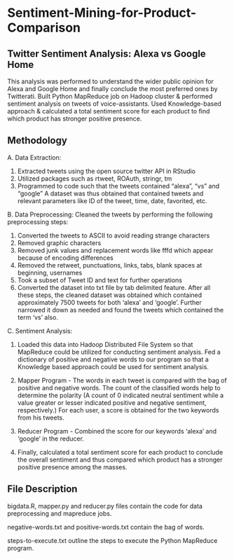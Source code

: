 # Sentiment-Mining-for-Product-Comparison

## Twitter Sentiment Analysis: Alexa vs Google Home
This analysis was performed to understand the wider public opinion for Alexa and Google Home and finally conclude the most preferred ones by Twitterati.
Built Python MapReduce job on Hadoop cluster & performed sentiment analysis on tweets of voice-assistants.
Used Knowledge-based approach & calculated a total sentiment score for each product to find which product has stronger positive presence.


## Methodology
A. Data Extraction:
1. Extracted tweets using the open source twitter API in RStudio
2. Utilized packages such as rtweet, ROAuth, stringr, tm
3. Programmed to code such that the tweets contained “alexa”, “vs” and “google”
A dataset was thus obtained that contained tweets and relevant parameters like ID of the tweet, time, date, favorited, etc.

B. Data Preprocessing:
Cleaned the tweets by performing the following preprocessing steps:
1. Converted the tweets to ASCII to avoid reading strange characters
2. Removed graphic characters
3. Removed junk values and replacement words like fffd which appear because of encoding differences
4. Removed the retweet, punctuations, links, tabs, blank spaces at beginning, usernames
5. Took a subset of Tweet ID and text for further operations
6. Converted the dataset into txt file by tab delimited feature.
After all these steps, the cleaned dataset was obtained which contained approximately 7500 tweets for both ‘alexa’ and ‘google’. Further narrowed it down as needed and found the tweets which contained the term ‘vs’ also.

C. Sentiment Analysis:
1. Loaded this data into Hadoop Distributed File System so that MapReduce could be utilized for conducting sentiment analysis. Fed a dictionary of positive and negative words to our program so that a Knowledge based approach could be used for sentiment analysis.

2. Mapper Program - 
The words in each tweet is compared with the bag of positive and negative words. The count of the classified words help to determine the polarity (A count of 0 indicated neutral sentiment while a value greater or lesser indicated positive and negative sentiment, respectively.) For each user, a score is obtained for the two keywords from his tweets.

3. Reducer Program - 
Combined the score for our keywords ‘alexa’ and ‘google’ in the reducer.

4. Finally, calculated a total sentiment score for each product to conclude the overall sentiment and thus compared which product has a stronger positive presence among the masses.

## File Description
bigdata.R, mapper.py and reducer.py files contain the code for data preprocessing and mapreduce jobs.

negative-words.txt and positive-words.txt contain the bag of words.

steps-to-execute.txt outline the steps to execute the Python MapReduce program.




